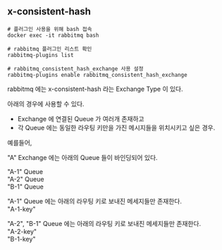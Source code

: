 ## x-consistent-hash

```shell
# 플러그인 사용을 위해 bash 접속
docker exec -it rabbitmq bash

# rabbitmq 플러그인 리스트 확인
rabbitmq-plugins list

# rabbitmq_consistent_hash_exchange 사용 설정
rabbitmq-plugins enable rabbitmq_consistent_hash_exchange

```

rabbitmq 에는 x-consistent-hash 라는 Exchange Type 이 있다.

아래의 경우에 사용할 수 있다.
- Exchange 에 연결된 Queue 가 여러개 존재하고
- 각 Queue 에는 동일한 라우팅 키만을 가진 메시지들을 위치시키고 싶은 경우.

예를들어,

"A" Exchange 에는 아래의 Queue 들이 바인딩되어 있다.

"A-1" Queue  
"A-2" Queue  
"B-1" Queue  

"A-1" Queue 에는 아래의 라우팅 키로 보내진 메세지들만 존재한다.  
"A-1-key"

"A-2", "B-1" Queue 에는 아래의 라우팅 키로 보내진 메세지들만 존재한다.  
"A-2-key"  
"B-1-key"
